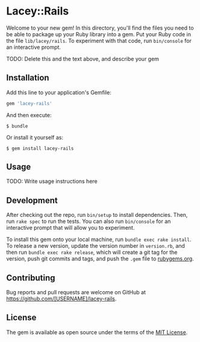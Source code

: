# Lacey::Rails

Welcome to your new gem! In this directory, you'll find the files you need to be able to package up your Ruby library into a gem. Put your Ruby code in the file `lib/lacey/rails`. To experiment with that code, run `bin/console` for an interactive prompt.

TODO: Delete this and the text above, and describe your gem

## Installation

Add this line to your application's Gemfile:

```ruby
gem 'lacey-rails'
```

And then execute:

    $ bundle

Or install it yourself as:

    $ gem install lacey-rails

## Usage

TODO: Write usage instructions here

## Development

After checking out the repo, run `bin/setup` to install dependencies. Then, run `rake spec` to run the tests. You can also run `bin/console` for an interactive prompt that will allow you to experiment.

To install this gem onto your local machine, run `bundle exec rake install`. To release a new version, update the version number in `version.rb`, and then run `bundle exec rake release`, which will create a git tag for the version, push git commits and tags, and push the `.gem` file to [rubygems.org](https://rubygems.org).

## Contributing

Bug reports and pull requests are welcome on GitHub at https://github.com/[USERNAME]/lacey-rails.


## License

The gem is available as open source under the terms of the [MIT License](http://opensource.org/licenses/MIT).

